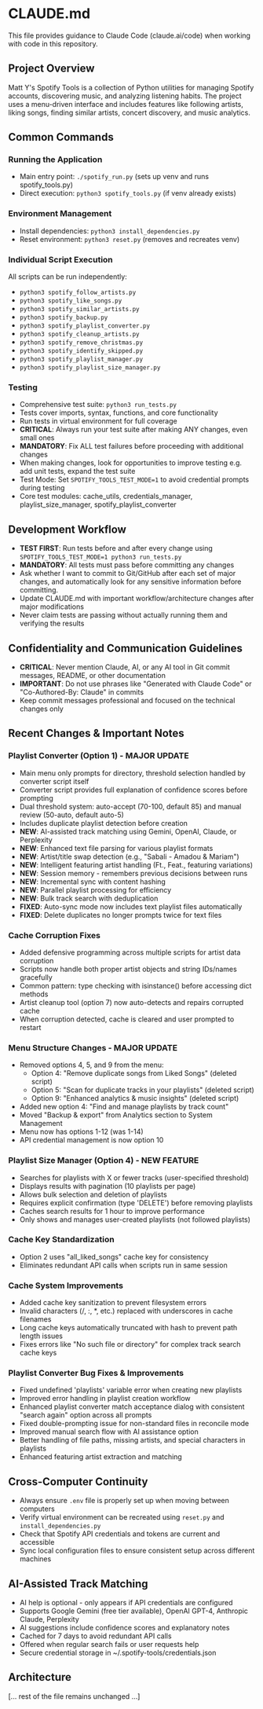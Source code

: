 # CLAUDE.md

This file provides guidance to Claude Code (claude.ai/code) when working with code in this repository.

## Project Overview

Matt Y's Spotify Tools is a collection of Python utilities for managing Spotify accounts, discovering music, and analyzing listening habits. The project uses a menu-driven interface and includes features like following artists, liking songs, finding similar artists, concert discovery, and music analytics.

## Common Commands

### Running the Application
- Main entry point: `./spotify_run.py` (sets up venv and runs spotify_tools.py)
- Direct execution: `python3 spotify_tools.py` (if venv already exists)

### Environment Management
- Install dependencies: `python3 install_dependencies.py`
- Reset environment: `python3 reset.py` (removes and recreates venv)

### Individual Script Execution
All scripts can be run independently:
- `python3 spotify_follow_artists.py`
- `python3 spotify_like_songs.py`
- `python3 spotify_similar_artists.py`
- `python3 spotify_backup.py`
- `python3 spotify_playlist_converter.py`
- `python3 spotify_cleanup_artists.py`
- `python3 spotify_remove_christmas.py`
- `python3 spotify_identify_skipped.py`
- `python3 spotify_playlist_manager.py`
- `python3 spotify_playlist_size_manager.py`

### Testing
- Comprehensive test suite: `python3 run_tests.py`
- Tests cover imports, syntax, functions, and core functionality
- Run tests in virtual environment for full coverage
- **CRITICAL**: Always run your test suite after making ANY changes, even small ones
- **MANDATORY**: Fix ALL test failures before proceeding with additional changes
- When making changes, look for opportunities to improve testing e.g. add unit tests, expand the test suite
- Test Mode: Set `SPOTIFY_TOOLS_TEST_MODE=1` to avoid credential prompts during testing
- Core test modules: cache_utils, credentials_manager, playlist_size_manager, spotify_playlist_converter

## Development Workflow
- **TEST FIRST**: Run tests before and after every change using `SPOTIFY_TOOLS_TEST_MODE=1 python3 run_tests.py`
- **MANDATORY**: All tests must pass before committing any changes
- Ask whether I want to commit to Git/GitHub after each set of major changes, and automatically look for any sensitive information before committing.
- Update CLAUDE.md with important workflow/architecture changes after major modifications
- Never claim tests are passing without actually running them and verifying the results

## Confidentiality and Communication Guidelines
- **CRITICAL**: Never mention Claude, AI, or any AI tool in Git commit messages, README, or other documentation
- **IMPORTANT**: Do not use phrases like "Generated with Claude Code" or "Co-Authored-By: Claude" in commits
- Keep commit messages professional and focused on the technical changes only

## Recent Changes & Important Notes

### Playlist Converter (Option 1) - MAJOR UPDATE
- Main menu only prompts for directory, threshold selection handled by converter script itself
- Converter script provides full explanation of confidence scores before prompting
- Dual threshold system: auto-accept (70-100, default 85) and manual review (50-auto, default auto-5)
- Includes duplicate playlist detection before creation
- **NEW**: AI-assisted track matching using Gemini, OpenAI, Claude, or Perplexity
- **NEW**: Enhanced text file parsing for various playlist formats
- **NEW**: Artist/title swap detection (e.g., "Sabali - Amadou & Mariam")
- **NEW**: Intelligent featuring artist handling (Ft., Feat., featuring variations)
- **NEW**: Session memory - remembers previous decisions between runs
- **NEW**: Incremental sync with content hashing
- **NEW**: Parallel playlist processing for efficiency
- **NEW**: Bulk track search with deduplication
- **FIXED**: Auto-sync mode now includes text playlist files automatically
- **FIXED**: Delete duplicates no longer prompts twice for text files


### Cache Corruption Fixes
- Added defensive programming across multiple scripts for artist data corruption
- Scripts now handle both proper artist objects and string IDs/names gracefully
- Common pattern: type checking with isinstance() before accessing dict methods
- Artist cleanup tool (option 7) now auto-detects and repairs corrupted cache
- When corruption detected, cache is cleared and user prompted to restart

### Menu Structure Changes - MAJOR UPDATE
- Removed options 4, 5, and 9 from the menu:
  - Option 4: "Remove duplicate songs from Liked Songs" (deleted script)
  - Option 5: "Scan for duplicate tracks in your playlists" (deleted script)  
  - Option 9: "Enhanced analytics & music insights" (deleted script)
- Added new option 4: "Find and manage playlists by track count"
- Moved "Backup & export" from Analytics section to System Management
- Menu now has options 1-12 (was 1-14)
- API credential management is now option 10

### Playlist Size Manager (Option 4) - NEW FEATURE
- Searches for playlists with X or fewer tracks (user-specified threshold)
- Displays results with pagination (10 playlists per page)
- Allows bulk selection and deletion of playlists
- Requires explicit confirmation (type 'DELETE') before removing playlists
- Caches search results for 1 hour to improve performance
- Only shows and manages user-created playlists (not followed playlists)

### Cache Key Standardization
- Option 2 uses "all_liked_songs" cache key for consistency
- Eliminates redundant API calls when scripts run in same session

### Cache System Improvements
- Added cache key sanitization to prevent filesystem errors
- Invalid characters (/, :, *, etc.) replaced with underscores in cache filenames
- Long cache keys automatically truncated with hash to prevent path length issues
- Fixes errors like "No such file or directory" for complex track search cache keys

### Playlist Converter Bug Fixes & Improvements
- Fixed undefined 'playlists' variable error when creating new playlists
- Improved error handling in playlist creation workflow
- Enhanced playlist converter match acceptance dialog with consistent "search again" option across all prompts
- Fixed double-prompting issue for non-standard files in reconcile mode
- Improved manual search flow with AI assistance option
- Better handling of file paths, missing artists, and special characters in playlists
- Enhanced featuring artist extraction and matching

## Cross-Computer Continuity
- Always ensure `.env` file is properly set up when moving between computers
- Verify virtual environment can be recreated using `reset.py` and `install_dependencies.py`
- Check that Spotify API credentials and tokens are current and accessible
- Sync local configuration files to ensure consistent setup across different machines

## AI-Assisted Track Matching
- AI help is optional - only appears if API credentials are configured
- Supports Google Gemini (free tier available), OpenAI GPT-4, Anthropic Claude, Perplexity
- AI suggestions include confidence scores and explanatory notes
- Cached for 7 days to avoid redundant API calls
- Offered when regular search fails or user requests help
- Secure credential storage in ~/.spotify-tools/credentials.json

## Architecture

[... rest of the file remains unchanged ...]
